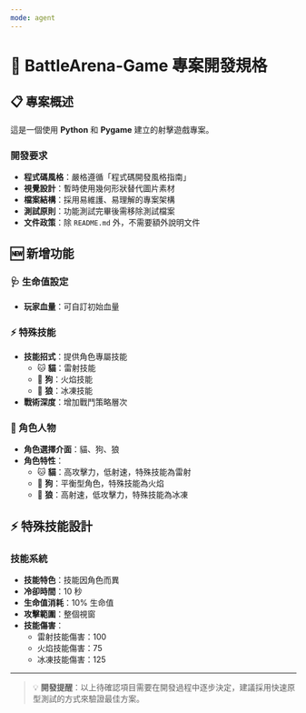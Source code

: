 ```yaml
---
mode: agent
---
```


# 🎯 BattleArena-Game 專案開發規格

## 📋 專案概述

這是一個使用 **Python** 和 **Pygame** 建立的射擊遊戲專案。

### 開發要求

- **程式碼風格**：嚴格遵循「程式碼開發風格指南」
- **視覺設計**：暫時使用幾何形狀替代圖片素材
- **檔案結構**：採用易維護、易理解的專案架構
- **測試原則**：功能測試完畢後需移除測試檔案
- **文件政策**：除 `README.md` 外，不需要額外說明文件

## 🆕 新增功能

### 🩺 生命值設定

- **玩家血量**：可自訂初始血量

### ⚡ 特殊技能

- **技能招式**：提供角色專屬技能
  - 🐱 **貓**：雷射技能
  - 🐶 **狗**：火焰技能
  - 🐺 **狼**：冰凍技能
- **戰術深度**：增加戰鬥策略層次

### 👥 角色人物

- **角色選擇介面**：貓、狗、狼
- **角色特性**：
  - 🐱 **貓**：高攻擊力，低射速，特殊技能為雷射
  - 🐶 **狗**：平衡型角色，特殊技能為火焰
  - 🐺 **狼**：高射速，低攻擊力，特殊技能為冰凍

## ⚡ 特殊技能設計

### 技能系統

- **技能特色**：技能因角色而異
- **冷卻時間**：10 秒
- **生命值消耗**：10% 生命值
- **攻擊範圍**：整個視窗
- **技能傷害**：
  - 雷射技能傷害：100
  - 火焰技能傷害：75
  - 冰凍技能傷害：125

---

> 💡 **開發提醒**：以上待確認項目需要在開發過程中逐步決定，建議採用快速原型測試的方式來驗證最佳方案。
